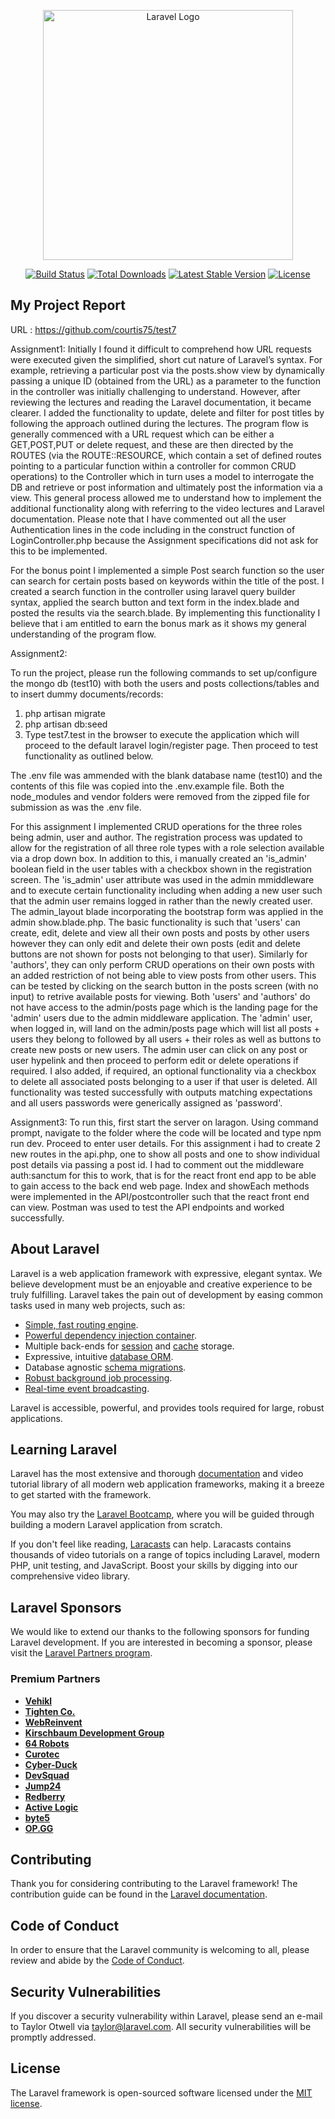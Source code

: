 <p align="center"><a href="https://laravel.com" target="_blank"><img src="https://raw.githubusercontent.com/laravel/art/master/logo-lockup/5%20SVG/2%20CMYK/1%20Full%20Color/laravel-logolockup-cmyk-red.svg" width="400" alt="Laravel Logo"></a></p>

<p align="center">
<a href="https://github.com/laravel/framework/actions"><img src="https://github.com/laravel/framework/workflows/tests/badge.svg" alt="Build Status"></a>
<a href="https://packagist.org/packages/laravel/framework"><img src="https://img.shields.io/packagist/dt/laravel/framework" alt="Total Downloads"></a>
<a href="https://packagist.org/packages/laravel/framework"><img src="https://img.shields.io/packagist/v/laravel/framework" alt="Latest Stable Version"></a>
<a href="https://packagist.org/packages/laravel/framework"><img src="https://img.shields.io/packagist/l/laravel/framework" alt="License"></a>
</p>

## My Project Report 

URL : https://github.com/courtis75/test7

Assignment1:
Initially I found it difficult to comprehend how URL requests were executed given the simplified, short cut nature of Laravel’s syntax. For example, retrieving a particular post via the posts.show view by dynamically passing a unique ID (obtained from the URL) as a parameter to the function in the controller was initially challenging to understand. However, after reviewing the lectures and reading the Laravel documentation, it became clearer. I added the functionality to update, delete and filter for post titles by following the approach outlined during the lectures. The program flow is generally commenced with a URL request which can be either a GET,POST,PUT or delete request, and these are then directed by the ROUTES (via the ROUTE::RESOURCE, which contain a set of defined routes pointing to a particular function within a controller for common CRUD operations) to the Controller which in turn uses a model to interrogate the DB and retrieve or post information and ultimately post the information via a view. This general process allowed me to understand how to implement the additional functionality along with referring to the video lectures and Laravel documentation.
Please note that I have commented out all the user Authentication lines in the code including in the construct function of LoginController.php because the Assignment specifications did not ask for this to be implemented. 

For the bonus point I implemented a simple Post search function so the user can search for certain posts based on keywords within the title of the post. I created a search function in the controller using laravel query builder syntax, applied the search button and text form in the index.blade and posted the results via the search.blade. By implementing this functionality I believe that i am entitled to earn the bonus mark as it shows my general understanding of the program flow.

Assignment2:

To run the project, please run the following commands to set up/configure the mongo db (test10) with both the users and posts collections/tables and to insert dummy documents/records: 
1. php artisan migrate
2. php artisan db:seed
3. Type test7.test in the browser to execute the application which will proceed to the default laravel login/register page. Then proceed to test functionality as outlined below.

The .env file was ammended with the blank database name (test10) and the contents of this file was copied into the .env.example file. Both the node_modules and vendor folders were removed from the zipped file for submission as was the .env file.

For this assignment I implemented CRUD operations for the three roles being admin, user and author. The registration process was updated to allow for the registration of all three role types with a role selection available via a drop down box. In addition to this, i manually created an 'is_admin' boolean field in the user tables with a checkbox shown in the registration screen. The 'is_admin' user attribute was used in the admin mmiddleware and to execute certain functionality including when adding a new user such that the admin user remains logged in rather than the newly created user. The admin_layout blade incorporating the bootstrap form was applied in the admin show.blade.php.
The basic functionality is such that 'users' can create, edit, delete and view all their own posts and posts by other users however they can only edit and delete their own posts (edit and delete buttons are not shown for posts not belonging to that user). Similarly for 'authors', they can only perform CRUD operations on their own posts with an added restriction of not being able to view posts from other users. This can be tested by clicking on the search button in the posts screen (with no input) to retrive available posts for viewing.
Both 'users' and 'authors' do not have access to the admin/posts page which is the landing page for the 'admin' users due to the admin middleware application.
The 'admin' user, when logged in, will land on the admin/posts page which will list all posts + users they belong to followed by all users + their roles as well as buttons to create new posts or new users. The admin user can click on any post or user hypelink and then proceed to perform edit or delete operations if required. I also added, if required, an optional functionality via a checkbox to delete all associated posts belonging to a user if that user is deleted.
All functionality was tested successfully with outputs matching expectations and all users passwords were generically assigned as 'password'.

Assignment3:
To run this, first start the server on laragon. Using command prompt, navigate to the folder where the code will be located and type npm run dev. Proceed to enter user details.
For this assignment i had to create 2 new routes in the api.php, one to show all posts and one to show individual post details via passing a post id. I had to comment out the middleware auth:sanctum for this to work, that is for the react front end app to be able to gain access to the back end web page. Index and showEach methods were implemented in the API/postcontroller such that the react front end can view. Postman was used to test the API endpoints and worked successfully.

## About Laravel

Laravel is a web application framework with expressive, elegant syntax. We believe development must be an enjoyable and creative experience to be truly fulfilling. Laravel takes the pain out of development by easing common tasks used in many web projects, such as:

- [Simple, fast routing engine](https://laravel.com/docs/routing).
- [Powerful dependency injection container](https://laravel.com/docs/container).
- Multiple back-ends for [session](https://laravel.com/docs/session) and [cache](https://laravel.com/docs/cache) storage.
- Expressive, intuitive [database ORM](https://laravel.com/docs/eloquent).
- Database agnostic [schema migrations](https://laravel.com/docs/migrations).
- [Robust background job processing](https://laravel.com/docs/queues).
- [Real-time event broadcasting](https://laravel.com/docs/broadcasting).

Laravel is accessible, powerful, and provides tools required for large, robust applications.

## Learning Laravel

Laravel has the most extensive and thorough [documentation](https://laravel.com/docs) and video tutorial library of all modern web application frameworks, making it a breeze to get started with the framework.

You may also try the [Laravel Bootcamp](https://bootcamp.laravel.com), where you will be guided through building a modern Laravel application from scratch.

If you don't feel like reading, [Laracasts](https://laracasts.com) can help. Laracasts contains thousands of video tutorials on a range of topics including Laravel, modern PHP, unit testing, and JavaScript. Boost your skills by digging into our comprehensive video library.

## Laravel Sponsors

We would like to extend our thanks to the following sponsors for funding Laravel development. If you are interested in becoming a sponsor, please visit the [Laravel Partners program](https://partners.laravel.com).

### Premium Partners

- **[Vehikl](https://vehikl.com/)**
- **[Tighten Co.](https://tighten.co)**
- **[WebReinvent](https://webreinvent.com/)**
- **[Kirschbaum Development Group](https://kirschbaumdevelopment.com)**
- **[64 Robots](https://64robots.com)**
- **[Curotec](https://www.curotec.com/services/technologies/laravel/)**
- **[Cyber-Duck](https://cyber-duck.co.uk)**
- **[DevSquad](https://devsquad.com/hire-laravel-developers)**
- **[Jump24](https://jump24.co.uk)**
- **[Redberry](https://redberry.international/laravel/)**
- **[Active Logic](https://activelogic.com)**
- **[byte5](https://byte5.de)**
- **[OP.GG](https://op.gg)**

## Contributing

Thank you for considering contributing to the Laravel framework! The contribution guide can be found in the [Laravel documentation](https://laravel.com/docs/contributions).

## Code of Conduct

In order to ensure that the Laravel community is welcoming to all, please review and abide by the [Code of Conduct](https://laravel.com/docs/contributions#code-of-conduct).

## Security Vulnerabilities

If you discover a security vulnerability within Laravel, please send an e-mail to Taylor Otwell via [taylor@laravel.com](mailto:taylor@laravel.com). All security vulnerabilities will be promptly addressed.

## License

The Laravel framework is open-sourced software licensed under the [MIT license](https://opensource.org/licenses/MIT).
